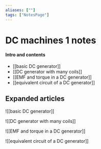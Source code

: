 ```yaml
---
aliases: [""]
tags: ["NotesPage"]
---
```


# DC machines 1 notes

#### Intro and contents
- [[basic DC generator]]
- [[DC generator with many coils]]
- [[EMF and torque in a DC generator]]
- [[equivalent circuit of a DC generator]]


## Expanded articles
![[basic DC generator]]

![[DC generator with many coils]]

![[EMF and torque in a DC generator]]

![[equivalent circuit of a DC generator]]